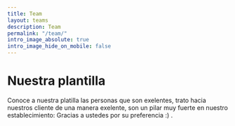 ```yaml
---
title: Team
layout: teams
description: Team
permalink: "/team/"
intro_image_absolute: true
intro_image_hide_on_mobile: false
---
```


# Nuestra plantilla

Conoce a nuestra platilla las personas que son exelentes, trato hacia nuestros cliente de una manera exelente, son un pilar muy fuerte en nuestro establecimiento: Gracias a ustedes por su preferencia :) .
